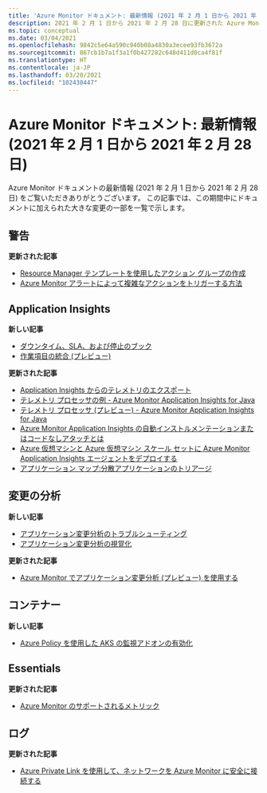 ```yaml
---
title: 'Azure Monitor ドキュメント: 最新情報 (2021 年 2 月 1 日から 2021 年 2 月 28 日)'
description: 2021 年 2 月 1 日から 2021 年 2 月 28 日に更新された Azure Monitor ドキュメントの情報を紹介します。
ms.topic: conceptual
ms.date: 03/04/2021
ms.openlocfilehash: 9842c5e64a590c940b08a4830a3ecee93fb3672a
ms.sourcegitcommit: 867cb1b7a1f3a1f0b427282c648d411d0ca4f81f
ms.translationtype: HT
ms.contentlocale: ja-JP
ms.lasthandoff: 03/20/2021
ms.locfileid: "102430447"
---
```

# <a name="azure-monitor-docs-whats-new-for-february-1-2021---february-28-2021"></a>Azure Monitor ドキュメント: 最新情報 (2021 年 2 月 1 日から 2021 年 2 月 28 日)

Azure Monitor ドキュメントの最新情報 (2021 年 2 月 1 日から 2021 年 2 月 28 日) をご覧いただきありがとうございます。 この記事では、この期間中にドキュメントに加えられた大きな変更の一部を一覧で示します。

## <a name="alerts"></a>警告

**更新された記事**

- [Resource Manager テンプレートを使用したアクション グループの作成](./alerts/action-groups-create-resource-manager-template.md)
- [Azure Monitor アラートによって複雑なアクションをトリガーする方法](./alerts/action-groups-logic-app.md)

## <a name="application-insights"></a>Application Insights

**新しい記事**

- [ダウンタイム、SLA、および停止のブック](./app/sla-report.md)
- [作業項目の統合 (プレビュー)](./app/work-item-integration.md)

**更新された記事**

- [Application Insights からのテレメトリのエクスポート](./app/export-telemetry.md)
- [テレメトリ プロセッサの例 - Azure Monitor Application Insights for Java](./app/java-standalone-telemetry-processors-examples.md)
- [テレメトリ プロセッサ (プレビュー) - Azure Monitor Application Insights for Java](./app/java-standalone-telemetry-processors.md)
- [Azure Monitor Application Insights の自動インストルメンテーションまたはコードなしアタッチとは](./app/codeless-overview.md)
- [Azure 仮想マシンと Azure 仮想マシン スケール セットに Azure Monitor Application Insights エージェントをデプロイする](./app/azure-vm-vmss-apps.md)
- [アプリケーション マップ:分散アプリケーションのトリアージ](./app/app-map.md)

## <a name="change-analysis"></a>変更の分析

**新しい記事**

- [アプリケーション変更分析のトラブルシューティング](./app/change-analysis-troubleshoot.md)
- [アプリケーション変更分析の視覚化](./app/change-analysis-visualizations.md)

**更新された記事**

- [Azure Monitor でアプリケーション変更分析 (プレビュー) を使用する](./app/change-analysis.md)

## <a name="containers"></a>コンテナー

**新しい記事**

- [Azure Policy を使用した AKS の監視アドオンの有効化](./containers/container-insights-enable-aks-policy.md)

## <a name="essentials"></a>Essentials

**更新された記事**

- [Azure Monitor のサポートされるメトリック](./essentials/metrics-supported.md)


## <a name="logs"></a>ログ

**更新された記事**

- [Azure Private Link を使用して、ネットワークを Azure Monitor に安全に接続する](./logs/private-link-security.md)


